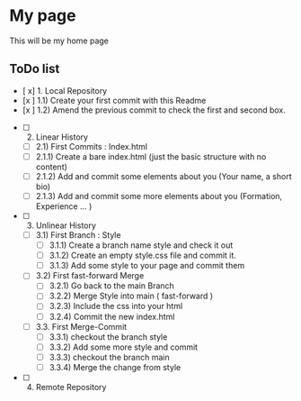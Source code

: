 # My page
This will be my home page

## ToDo list
 - [ x] 1. Local Repository 
  - [x ] 1.1) Create your first commit with this Readme
  - [x ] 1.2) Amend the previous commit to check the first and second box.
- [ ] 2. Linear History 
  - [ ] 2.1) First Commits : Index.html
  - [ ] 2.1.1) Create a bare index.html (just the basic structure with no content)
  - [ ] 2.1.2) Add and commit some elements about you (Your name, a short bio)
  - [ ] 2.1.3) Add and commit some more elements about you (Formation, Experience ... )
- [ ] 3. Unlinear History 
  - [ ] 3.1) First Branch : Style
    - [ ] 3.1.1) Create a branch name style and check it out
    - [ ] 3.1.2) Create an empty style.css file and commit it.
    - [ ] 3.1.3) Add some style to your page and commit them
  - [ ] 3.2) First fast-forward Merge
    - [ ] 3.2.1) Go back to the main Branch
    - [ ] 3.2.2) Merge Style into main ( fast-forward )
    - [ ] 3.2.3) Include the css into your html
    - [ ] 3.2.4) Commit the new index.html
  - [ ] 3.3. First Merge-Commit
    - [ ] 3.3.1) checkout the branch style
    - [ ] 3.3.2) Add some more style and commit
    - [ ] 3.3.3) checkout the branch main
    - [ ] 3.3.4) Merge the change from style
 - [ ] 4. Remote Repository